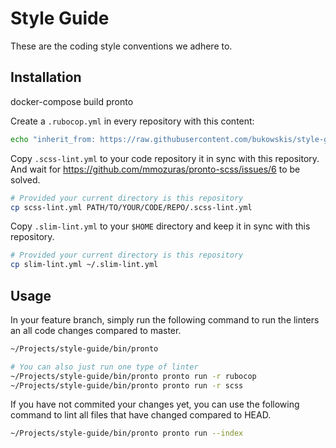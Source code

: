 # Style Guide

These are the coding style conventions we adhere to.

## Installation

docker-compose build pronto

Create a `.rubocop.yml` in every repository with this content:

```bash
echo "inherit_from: https://raw.githubusercontent.com/bukowskis/style-guide/master/rubocop.yml" > .rubocop.yml
```

Copy `.scss-lint.yml` to your code repository it in sync with this repository.
And wait for https://github.com/mmozuras/pronto-scss/issues/6 to be solved.

```bash
# Provided your current directory is this repository
cp scss-lint.yml PATH/TO/YOUR/CODE/REPO/.scss-lint.yml
```

Copy `.slim-lint.yml` to your `$HOME` directory and keep it in sync with this repository.

```bash
# Provided your current directory is this repository
cp slim-lint.yml ~/.slim-lint.yml
```

## Usage

In your feature branch, simply run the following command to run the linters an all code
changes compared to master.

```bash
~/Projects/style-guide/bin/pronto

# You can also just run one type of linter
~/Projects/style-guide/bin/pronto pronto run -r rubocop
~/Projects/style-guide/bin/pronto pronto run -r scss
```

If you have not commited your changes yet, you can use the following command to lint
all files that have changed compared to HEAD.

```bash
~/Projects/style-guide/bin/pronto pronto run --index
```
